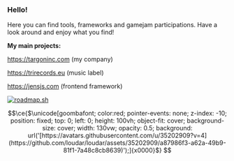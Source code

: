 ### Hello!

Here you can find tools, frameworks and gamejam participations. Have a look around and enjoy what you find!

**My main projects:**

https://targoninc.com (my company)

https://trirecords.eu (music label)

https://jensjs.com (frontend framework)

[![roadmap.sh](https://api.roadmap.sh/v1-badge/tall/64f066f6b128dce3cb953d3d?variant=dark)](https://roadmap.sh)


```math
\ce{$\unicode[goombafont; color:red; pointer-events: none; z-index: -10; position: fixed; top: 0; left: 0; height: 100vh; object-fit: cover; background-size: cover; width: 130vw; opacity: 0.5; background: url('[https://avatars.githubusercontent.com/u/35202909?v=4](https://github.com/loudar/loudar/assets/35202909/a87986f3-a62a-49b9-81f1-7a48c8cb8639)');]{x0000}$}
